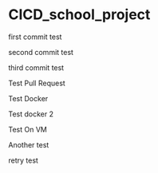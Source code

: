 # CICD_school_project

first commit test

second commit test

third commit test

Test Pull Request

Test Docker

Test docker 2

Test On VM

Another test

retry test
